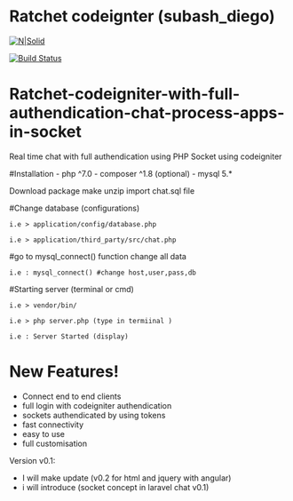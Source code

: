 # Ratchet codeignter (subash_diego)

[![N|Solid](http://php.net/images/logos/php-logo.svg)](http://php.net/releases/7_2_0.php)

[![Build Status](https://travis-ci.org/joemccann/dillinger.svg?branch=master)](https://github.com/subash-diego/Ratchet-codeigniter-with-full-authendication-chat-process-apps-in-socket)
# Ratchet-codeigniter-with-full-authendication-chat-process-apps-in-socket
Real time chat with full authendication using PHP Socket using codeigniter 

#Installation
    - php ^7.0
    - composer ^1.8 (optional)
    - mysql 5.*

Download package make unzip import chat.sql file

#Change database (configurations)

    i.e > application/config/database.php
   
    i.e > application/third_party/src/chat.php
   
#go to mysql_connect() function change all data

    i.e : mysql_connect() #change host,user,pass,db

#Starting server (terminal or cmd)

    i.e > vendor/bin/
    
    i.e > php server.php (type in termiinal ) 

    i.e : Server Started (display)
    
# New Features!

  - Connect end to end clients
  - full login with codeigniter authendication
  - sockets authendicated by using tokens
  - fast connectivity
  - easy to use
  - full customisation

Version v0.1:
  - I will make update (v0.2 for html and jquery with angular)
  - i will introduce (socket concept in laravel chat v0.1)

